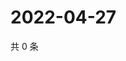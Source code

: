 # 2022-04-27

共 0 条

<!-- BEGIN WEIBO -->
<!-- 最后更新时间 Wed Apr 27 2022 20:24:06 GMT+0800 (China Standard Time) -->

<!-- END WEIBO -->
